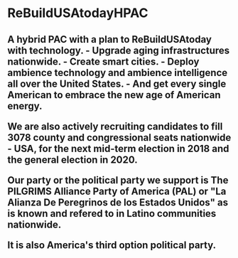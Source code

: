 # ReBuildUSAtodayHPAC

<h2>A hybrid PAC with a plan to ReBuildUSAtoday with technology. 
- Upgrade aging infrastructures nationwide. 
- Create smart cities. 
- Deploy ambience technology and ambience intelligence all over the United States.
- And get every single American to embrace the new age of American energy.

We are also actively recruiting candidates to fill 3078 county and congressional seats nationwide - USA, for the next mid-term election in 2018 and the general election in 2020.

Our party or the political party we support is The PILGRIMS Alliance Party of America (PAL) or "La Alianza De Peregrinos de los Estados Unidos" as is known and refered to in Latino communities nationwide.

It is also America's third option political party.</h2>

